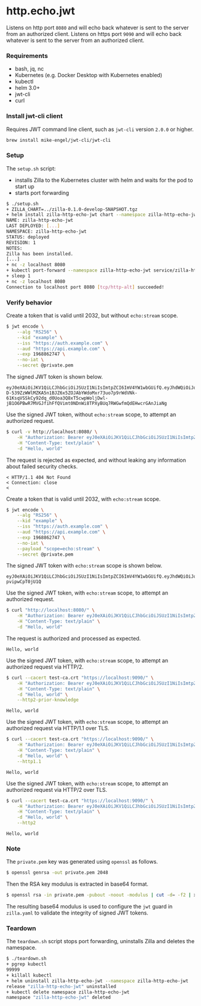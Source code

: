 # http.echo.jwt

Listens on http port `8080` and will echo back whatever is sent to the server from an authorized client.
Listens on https port `9090` and will echo back whatever is sent to the server from an authorized client.

### Requirements

- bash, jq, nc
- Kubernetes (e.g. Docker Desktop with Kubernetes enabled)
- kubectl
- helm 3.0+
- jwt-cli
- curl

### Install jwt-cli client

Requires JWT command line client, such as `jwt-cli` version `2.0.0` or higher.

```bash
brew install mike-engel/jwt-cli/jwt-cli
```

### Setup

The `setup.sh` script:
- installs Zilla to the Kubernetes cluster with helm and waits for the pod to start up
- starts port forwarding

```bash
$ ./setup.sh
+ ZILLA_CHART=../zilla-0.1.0-develop-SNAPSHOT.tgz
+ helm install zilla-http-echo-jwt chart --namespace zilla-http-echo-jwt --create-namespace --wait [...]
NAME: zilla-http-echo-jwt
LAST DEPLOYED: [...]
NAMESPACE: zilla-http-echo-jwt
STATUS: deployed
REVISION: 1
NOTES:
Zilla has been installed.
[...]
+ nc -z localhost 8080
+ kubectl port-forward --namespace zilla-http-echo-jwt service/zilla-http-echo-jwt 8080 9090
+ sleep 1
+ nc -z localhost 8080
Connection to localhost port 8080 [tcp/http-alt] succeeded!
```

### Verify behavior

Create a token that is valid until 2032, but without `echo:stream` scope.
```bash
$ jwt encode \
    --alg "RS256" \
    --kid "example" \
    --iss "https://auth.example.com" \
    --aud "https://api.example.com" \
    --exp 1968862747 \
    --no-iat \
    --secret @private.pem
```
The signed JWT token is shown below.
```
eyJ0eXAiOiJKV1QiLCJhbGciOiJSUzI1NiIsImtpZCI6ImV4YW1wbGUifQ.eyJhdWQiOiJodHRwczovL2FwaS5leGFtcGxlLmNvbSIsImV4cCI6MTk2ODg2Mjc0NywiaXNzIjoiaHR0cHM6Ly9hdXRoLmV4YW1wbGUuY29tIn0.k4Aq93RzFpOBBwuUEewJUq1Wj1F0csfW4c_eGaQY9xNk8WC1C_rhmWkiprApkoVoaUJI7PVemUFfwKmx3XVWTYB3AQUihGGDKA6TRN2kTfkd1Vm_tBbn6a1nsUKbfl70vFD51jebJ9w5yG2b_jEiqtt6eOW99KNNRdAi5U0z7NHHIniu8Yfi5qrK0IBJBBWOoe-D-539ZzWWlMZKA5n1BJZ6x5ZOJAbYWdoMxr73uo7p9rWdVNk-61KsqVSSkCy92dq_d0Uoa3Q8xT5cwpWoljDwl-jB1O6PBwR7MVGJfihFfQVimt0NDnWi8TPXyBUq7RWGwfmQdEHwcrGAnJiaNg
```
Use the signed JWT token, without `echo:stream` scope, to attempt an authorized request.
```bash
$ curl -v http://localhost:8080/ \
    -H "Authorization: Bearer eyJ0eXAiOiJKV1QiLCJhbGciOiJSUzI1NiIsImtpZCI6ImV4YW1wbGUifQ.eyJhdWQiOiJodHRwczovL2FwaS5leGFtcGxlLmNvbSIsImV4cCI6MTk2ODg2Mjc0NywiaXNzIjoiaHR0cHM6Ly9hdXRoLmV4YW1wbGUuY29tIn0.k4Aq93RzFpOBBwuUEewJUq1Wj1F0csfW4c_eGaQY9xNk8WC1C_rhmWkiprApkoVoaUJI7PVemUFfwKmx3XVWTYB3AQUihGGDKA6TRN2kTfkd1Vm_tBbn6a1nsUKbfl70vFD51jebJ9w5yG2b_jEiqtt6eOW99KNNRdAi5U0z7NHHIniu8Yfi5qrK0IBJBBWOoe-D-539ZzWWlMZKA5n1BJZ6x5ZOJAbYWdoMxr73uo7p9rWdVNk-61KsqVSSkCy92dq_d0Uoa3Q8xT5cwpWoljDwl-jB1O6PBwR7MVGJfihFfQVimt0NDnWi8TPXyBUq7RWGwfmQdEHwcrGAnJiaNg" \
    -H "Content-Type: text/plain" \
    -d "Hello, world"
```
The request is rejected as expected, and without leaking any information about failed security checks.
```
< HTTP/1.1 404 Not Found
< Connection: close
< 
```
Create a token that is valid until 2032, with `echo:stream` scope.
```bash
$ jwt encode \
    --alg "RS256" \
    --kid "example" \
    --iss "https://auth.example.com" \
    --aud "https://api.example.com" \
    --exp 1968862747 \
    --no-iat \
    --payload "scope=echo:stream" \
    --secret @private.pem
```
The signed JWT token with `echo:stream` scope is shown below.
```
eyJ0eXAiOiJKV1QiLCJhbGciOiJSUzI1NiIsImtpZCI6ImV4YW1wbGUifQ.eyJhdWQiOiJodHRwczovL2FwaS5leGFtcGxlLmNvbSIsImV4cCI6MTk2ODg2Mjc0NywiaXNzIjoiaHR0cHM6Ly9hdXRoLmV4YW1wbGUuY29tIiwic2NvcGUiOiJlY2hvOnN0cmVhbSJ9.glfCpnhVkQFf5zXlSFDWYsHyFhFEuxmRXVu8AbFXh67FzcjwzEcMgw1Zt7_SETyXHpNl1HhOgLohaVCkGxVG2iiOq0MJO00_l6X125itdY37noOFiGWTHb8uosGI4V3NhhCKyoVLtl3b9X4c6pCxHoQo7XkT1xmcjSeCKQenXpuX5WnKMIZsyBxUsOxg1cv3K7mg6WnKOlXWGjvCAoomUjIGiGDruFQMP1UzniMgY0b0IrofijiNB3HEKQQcU44MD7jH9lldrea1vaKnxYwmiaq7g7RsYMFXeNLzWz6hY61ColSeEUCiDtpVSNCyjKZHkuLA7yLQ-pvipwCpT0jU1Q
```
Use the signed JWT token, with `echo:stream` scope, to attempt an authorized request.
```bash
$ curl "http://localhost:8080/" \
    -H "Authorization: Bearer eyJ0eXAiOiJKV1QiLCJhbGciOiJSUzI1NiIsImtpZCI6ImV4YW1wbGUifQ.eyJhdWQiOiJodHRwczovL2FwaS5leGFtcGxlLmNvbSIsImV4cCI6MTk2ODg2Mjc0NywiaXNzIjoiaHR0cHM6Ly9hdXRoLmV4YW1wbGUuY29tIiwic2NvcGUiOiJlY2hvOnN0cmVhbSJ9.glfCpnhVkQFf5zXlSFDWYsHyFhFEuxmRXVu8AbFXh67FzcjwzEcMgw1Zt7_SETyXHpNl1HhOgLohaVCkGxVG2iiOq0MJO00_l6X125itdY37noOFiGWTHb8uosGI4V3NhhCKyoVLtl3b9X4c6pCxHoQo7XkT1xmcjSeCKQenXpuX5WnKMIZsyBxUsOxg1cv3K7mg6WnKOlXWGjvCAoomUjIGiGDruFQMP1UzniMgY0b0IrofijiNB3HEKQQcU44MD7jH9lldrea1vaKnxYwmiaq7g7RsYMFXeNLzWz6hY61ColSeEUCiDtpVSNCyjKZHkuLA7yLQ-pvipwCpT0jU1Q" \
    -H "Content-Type: text/plain" \
    -d "Hello, world"
```
The request is authorized and processed as expected.
```
Hello, world
```
Use the signed JWT token, with `echo:stream` scope, to attempt an authorized request via HTTP/2.
```bash
$ curl --cacert test-ca.crt "https://localhost:9090/" \
    -H "Authorization: Bearer eyJ0eXAiOiJKV1QiLCJhbGciOiJSUzI1NiIsImtpZCI6ImV4YW1wbGUifQ.eyJhdWQiOiJodHRwczovL2FwaS5leGFtcGxlLmNvbSIsImV4cCI6MTk2ODg2Mjc0NywiaXNzIjoiaHR0cHM6Ly9hdXRoLmV4YW1wbGUuY29tIiwic2NvcGUiOiJlY2hvOnN0cmVhbSJ9.glfCpnhVkQFf5zXlSFDWYsHyFhFEuxmRXVu8AbFXh67FzcjwzEcMgw1Zt7_SETyXHpNl1HhOgLohaVCkGxVG2iiOq0MJO00_l6X125itdY37noOFiGWTHb8uosGI4V3NhhCKyoVLtl3b9X4c6pCxHoQo7XkT1xmcjSeCKQenXpuX5WnKMIZsyBxUsOxg1cv3K7mg6WnKOlXWGjvCAoomUjIGiGDruFQMP1UzniMgY0b0IrofijiNB3HEKQQcU44MD7jH9lldrea1vaKnxYwmiaq7g7RsYMFXeNLzWz6hY61ColSeEUCiDtpVSNCyjKZHkuLA7yLQ-pvipwCpT0jU1Q" \
    -H "Content-Type: text/plain" \
    -d "Hello, world" \
    --http2-prior-knowledge
```
```
Hello, world
```
Use the signed JWT token, with `echo:stream` scope, to attempt an authorized request via HTTP/1.1 over TLS.
```bash
$ curl --cacert test-ca.crt "https://localhost:9090/" \
    -H "Authorization: Bearer eyJ0eXAiOiJKV1QiLCJhbGciOiJSUzI1NiIsImtpZCI6ImV4YW1wbGUifQ.eyJhdWQiOiJodHRwczovL2FwaS5leGFtcGxlLmNvbSIsImV4cCI6MTk2ODg2Mjc0NywiaXNzIjoiaHR0cHM6Ly9hdXRoLmV4YW1wbGUuY29tIiwic2NvcGUiOiJlY2hvOnN0cmVhbSJ9.glfCpnhVkQFf5zXlSFDWYsHyFhFEuxmRXVu8AbFXh67FzcjwzEcMgw1Zt7_SETyXHpNl1HhOgLohaVCkGxVG2iiOq0MJO00_l6X125itdY37noOFiGWTHb8uosGI4V3NhhCKyoVLtl3b9X4c6pCxHoQo7XkT1xmcjSeCKQenXpuX5WnKMIZsyBxUsOxg1cv3K7mg6WnKOlXWGjvCAoomUjIGiGDruFQMP1UzniMgY0b0IrofijiNB3HEKQQcU44MD7jH9lldrea1vaKnxYwmiaq7g7RsYMFXeNLzWz6hY61ColSeEUCiDtpVSNCyjKZHkuLA7yLQ-pvipwCpT0jU1Q" \
    -H "Content-Type: text/plain" \
    -d "Hello, world" \
    --http1.1
```
```
Hello, world
```
Use the signed JWT token, with `echo:stream` scope, to attempt an authorized request via HTTP/2 over TLS.
```bash
$ curl --cacert test-ca.crt "https://localhost:9090/" \
    -H "Authorization: Bearer eyJ0eXAiOiJKV1QiLCJhbGciOiJSUzI1NiIsImtpZCI6ImV4YW1wbGUifQ.eyJhdWQiOiJodHRwczovL2FwaS5leGFtcGxlLmNvbSIsImV4cCI6MTk2ODg2Mjc0NywiaXNzIjoiaHR0cHM6Ly9hdXRoLmV4YW1wbGUuY29tIiwic2NvcGUiOiJlY2hvOnN0cmVhbSJ9.glfCpnhVkQFf5zXlSFDWYsHyFhFEuxmRXVu8AbFXh67FzcjwzEcMgw1Zt7_SETyXHpNl1HhOgLohaVCkGxVG2iiOq0MJO00_l6X125itdY37noOFiGWTHb8uosGI4V3NhhCKyoVLtl3b9X4c6pCxHoQo7XkT1xmcjSeCKQenXpuX5WnKMIZsyBxUsOxg1cv3K7mg6WnKOlXWGjvCAoomUjIGiGDruFQMP1UzniMgY0b0IrofijiNB3HEKQQcU44MD7jH9lldrea1vaKnxYwmiaq7g7RsYMFXeNLzWz6hY61ColSeEUCiDtpVSNCyjKZHkuLA7yLQ-pvipwCpT0jU1Q" \
    -H "Content-Type: text/plain" \
    -d "Hello, world" \
    --http2
```
```
Hello, world
```

### Note
The `private.pem` key was generated using `openssl` as follows.
```bash
$ openssl genrsa -out private.pem 2048
```
Then the RSA key modulus is extracted in base64 format.
```bash
$ openssl rsa -in private.pem -pubout -noout -modulus | cut -d= -f2 | xxd -r -p | base64
```
The resulting base64 modulus is used to configure the `jwt` guard in `zilla.yaml` to validate the integrity of signed JWT tokens.

### Teardown

The `teardown.sh` script stops port forwarding, uninstalls Zilla and deletes the namespace.

```bash
$ ./teardown.sh
+ pgrep kubectl
99999
+ killall kubectl
+ helm uninstall zilla-http-echo-jwt --namespace zilla-http-echo-jwt
release "zilla-http-echo-jwt" uninstalled
+ kubectl delete namespace zilla-http-echo-jwt
namespace "zilla-http-echo-jwt" deleted
```
